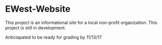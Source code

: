 # EWest-Website
This project is an informational site for a local non-profit organization.
This project is still in development. 

Anticiapated to be ready for grading by 11/13/17
